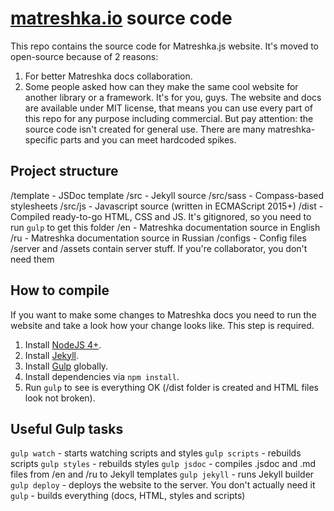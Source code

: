 # [matreshka.io](http://matreshka.io) source code
This repo contains the source code for Matreshka.js website. It's moved to open-source because of 2 reasons:
1. For better Matreshka docs collaboration.
2. Some people asked how can they make the same cool website for another library or a framework. It's for you, guys. The website and docs are available under MIT license, that means you can use every part of this repo for any purpose including commercial. But pay attention: the source code isn't created for general use. There are many matreshka-specific parts and you can meet hardcoded spikes.

## Project structure
/template - JSDoc template
/src - Jekyll source
/src/sass - Compass-based stylesheets
/src/js - Javascript source (written in ECMAScript 2015+)
/dist - Compiled ready-to-go HTML, CSS and JS. It's gitignored, so you need to run ``gulp`` to get this folder
/en - Matreshka documentation source in English
/ru - Matreshka documentation source in Russian
/configs - Config files
/server and /assets contain server stuff. If you're collaborator, you don't need them

## How to compile
If you want to make some changes to Matreshka docs you need to run the website and take a look how your change looks like. This step is required.
1. Install [NodeJS 4+](https://nodejs.org/).
2. Install [Jekyll](https://jekyllrb.com/).
3. Install [Gulp](http://gulpjs.com/) globally.
4. Install dependencies via ``npm install``.
5. Run ``gulp`` to see is everything OK (/dist folder is created and HTML files look not broken).

## Useful Gulp tasks
``gulp watch`` - starts watching scripts and styles
``gulp scripts`` - rebuilds scripts
``gulp styles`` - rebuilds styles
``gulp jsdoc`` - compiles .jsdoc and .md files from /en and /ru to Jekyll templates
``gulp jekyll`` - runs Jekyll builder
``gulp deploy`` - deploys the website to the server. You don't actually need it
``gulp`` - builds everything (docs, HTML, styles and scripts)
